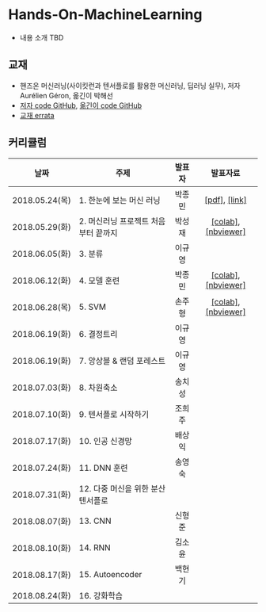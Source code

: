 # Hands-On-MachineLearning

 * 내용 소개 TBD

## 교재

 * 핸즈온 머신러닝(사이킷런과 텐서플로를 활용한 머신러닝, 딥러닝 실무), 저자 Aurélien Géron, 옮긴이 박해선
 * [저자 code GitHub](https://github.com/ageron/handson-ml), [옮긴이 code GitHub](https://github.com/rickiepark/handson-ml)
 * [교재 errata](https://tensorflow.blog/%ED%95%B8%EC%A6%88%EC%98%A8-%EB%A8%B8%EC%8B%A0%EB%9F%AC%EB%8B%9D/)

## 커리큘럼

| 날짜 | 주제 | 발표자 | 발표자료 |
|:---:|-----|:----:|:------:|
| 2018.05.24(목) |1. 한눈에 보는 머신 러닝      | 박종민 | [[pdf]](https://github.com/machinelearning-pangyo/Hands-On-MachineLearning/blob/master/01_the_machine_learning_landscape.pdf), [[link]](https://goo.gl/6qFTEB) |
| 2018.05.29(화) |2. 머신러닝 프로젝트 처음부터 끝까지      | 박성재 | [[colab]](https://colab.research.google.com/github/machinelearning-pangyo/Hands-On-MachineLearning/blob/master/02_end_to_end/housing.ipynb), [[nbviewer]](http://nbviewer.jupyter.org/github/machinelearning-pangyo/Hands-On-MachineLearning/blob/master/02_end_to_end/housing.ipynb) |
| 2018.06.05(화) |3. 분류      | 이규영 |  |
| 2018.06.12(화) |4. 모델 훈련      | 박종민 | [[colab]](https://colab.research.google.com/github/machinelearning-pangyo/Hands-On-MachineLearning/blob/master/04_training_linear_models.ipynb), [[nbviewer]](http://nbviewer.jupyter.org/github/machinelearning-pangyo/Hands-On-MachineLearning/blob/master/04_training_linear_models.ipynb) |
| 2018.06.28(목) |5. SVM      | 손주형 | [[colab]](https://colab.research.google.com/github/machinelearning-pangyo/Hands-On-MachineLearning/blob/master/svm/3_SVM.ipynb), [[nbviewer]](http://nbviewer.jupyter.org/github/machinelearning-pangyo/Hands-On-MachineLearning/blob/master/svm/3_SVM.ipynb) |
| 2018.06.19(화) |6. 결정트리      | 이규영 |  |
| 2018.06.19(화) |7. 앙상블 & 랜덤 포레스트      | 이규영 |  |
| 2018.07.03(화) |8. 차원축소      | 송치성 |  |
| 2018.07.10(화) |9. 텐서플로 시작하기      | 조희주 |  |
| 2018.07.17(화) |10. 인공 신경망      | 배상익 |  |
| 2018.07.24(화) |11. DNN 훈련      | 송영숙 |  |
| 2018.07.31(화) |12. 다중 머신을 위한 분산 텐서플로      |  |  |
| 2018.08.07(화) |13. CNN      | 신형준 |  |
| 2018.08.10(화) |14. RNN      | 김소윤 |  |
| 2018.08.17(화) |15. Autoencoder      | 백현기 |  |
| 2018.08.24(화) |16. 강화학습      |  |  |
